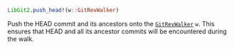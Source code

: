 ```julia
LibGit2.push_head!(w::GitRevWalker)
```

Push the HEAD commit and its ancestors onto the [`GitRevWalker`](@ref) `w`. This ensures that HEAD and all its ancestor commits will be encountered during the walk.
